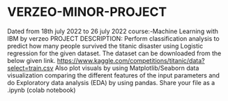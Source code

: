 # VERZEO-MINOR-PROJECT
Dated from 18th july 2022 to  26 july 2022 
course:-Machine Learning with IBM by verzeo
PROJECT DESCRIPTION:
Perform classification analysis to predict how many people survived the titanic disaster
using Logistic regression for the given dataset.
The dataset can be downloaded from the below given link.
https://www.kaggle.com/competitions/titanic/data?select=train.csv
Also plot visuals by using Matplotlib/Seaborn data visualization comparing the different
features of the input parameters and do Exploratory data analysis (EDA) by using
pandas.
Share your file as a .ipynb (colab notebook) 
